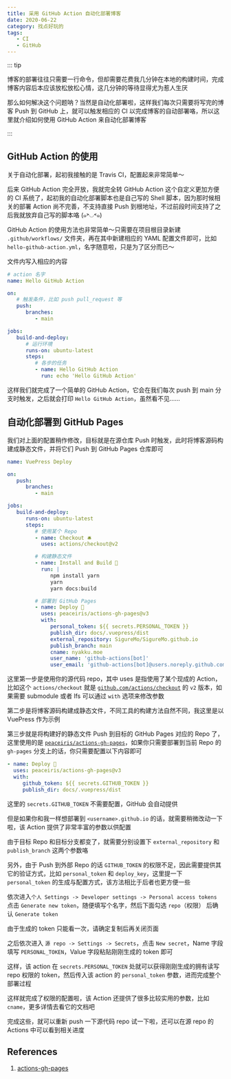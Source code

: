 ```yaml
---
title: 采用 GitHub Action 自动化部署博客
date: 2020-06-22
category: 找点好玩的
tags:
   - CI
   - GitHub
---
```


::: tip

博客的部署往往只需要一行命令，但却需要花费我几分钟在本地的构建时间，完成博客内容后本应该放松放松心情，这几分钟的等待显得尤为惹人生厌

那么如何解决这个问题呐？当然是自动化部署啦，这样我们每次只需要将写完的博客 Push 到 GitHub 上，就可以触发相应的 CI 以完成博客的自动部署咯，所以这里就介绍如何使用 GitHub Action 来自动化部署博客

:::

<!-- more -->

## GitHub Action 的使用

关于自动化部署，起初我接触的是 Travis CI，配置起来非常简单～

后来 GitHub Action 完全开放，我就完全转 GitHub Action 这个自定义更加方便的 CI 系统了，起初我的自动化部署脚本也是自己写的 Shell 脚本，因为那时候相关的部署 Action 尚不完善，不支持直接 Push 到根地址，不过前段时间支持了之后我就放弃自己写的脚本咯 (๑˃◡˂๑)

GitHub Action 的使用方法也非常简单～只需要在项目根目录新建 `.github/workflows/` 文件夹，再在其中新建相应的 YAML 配置文件即可，比如 `hello-github-action.yml`，名字随意啦，只是为了区分而已～

文件内写入相应的内容

```yaml
# action 名字
name: Hello GitHub Action

on:
   # 触发条件，比如 push pull_request 等
   push:
      branches:
         - main

jobs:
   build-and-deploy:
      # 运行环境
      runs-on: ubuntu-latest
      steps:
         # 各步的任务
         - name: Hello GitHub Action
           run: echo 'Hello GitHub Action'
```

这样我们就完成了一个简单的 GitHub Action，它会在我们每次 push 到 main 分支时触发，之后就会打印 `Hello GitHub Action`，虽然看不见……

## 自动化部署到 GitHub Pages

我们对上面的配置稍作修改，目标就是在源仓库 Push 时触发，此时将博客源码构建成静态文件，并将它们 Push 到 GitHub Pages 仓库即可

```yaml
name: VuePress Deploy

on:
   push:
      branches:
         - main

jobs:
   build-and-deploy:
      runs-on: ubuntu-latest
      steps:
         # 使用某个 Repo
         - name: Checkout 🛎️
           uses: actions/checkout@v2

         # 构建静态文件
         - name: Install and Build 🔧
           run: |
              npm install yarn
              yarn
              yarn docs:build

         # 部署到 GitHub Pages
         - name: Deploy 🚀
           uses: peaceiris/actions-gh-pages@v3
           with:
              personal_token: ${{ secrets.PERSONAL_TOKEN }}
              publish_dir: docs/.vuepress/dist
              external_repository: SigureMo/SigureMo.github.io
              publish_branch: main
              cname: nyakku.moe
              user_name: 'github-actions[bot]'
              user_email: 'github-actions[bot]@users.noreply.github.com'
```

这里第一步是使用你的源代码 repo，其中 uses 是指使用了某个现成的 Action，比如这个 `actions/checkout` 就是 [`github.com/actions/checkout`](https://github.com/actions/checkout) 的 `v2` 版本，如果需要 submodule 或者 lfs 可以通过 `with` 选项来修改参数

第二步是将博客源码构建成静态文件，不同工具的构建方法自然不同，我这里是以 VuePress 作为示例

第三步就是将构建好的静态文件 Push 到目标的 GitHub Pages 对应的 Repo 了，这里使用的是 [`peaceiris/actions-gh-pages`](https://github.com/peaceiris/actions-gh-pages)，如果你只需要部署到当前 Repo 的 `gh-pages` 分支上的话，你只需要配置以下内容即可

```yaml
- name: Deploy 🚀
  uses: peaceiris/actions-gh-pages@v3
  with:
     github_token: ${{ secrets.GITHUB_TOKEN }}
     publish_dir: docs/.vuepress/dist
```

这里的 `secrets.GITHUB_TOKEN` 不需要配置，GitHub 会自动提供

但是如果你和我一样想部署到 `<username>.github.io` 的话，就需要稍微改动一下啦，该 Action 提供了非常丰富的参数以供配置

由于目标 Repo 和目标分支都变了，就需要分别设置下 `external_repository` 和 `publish_branch` 这两个参数咯

另外，由于 Push 到外部 Repo 的话 `GITHUB_TOKEN` 的权限不足，因此需要提供其它的验证方式，比如 `personal_token` 和 `deploy_key`，这里提一下 `personal_token` 的生成与配置方式，该方法相比于后者也更方便一些

依次进入`个人 Settings -> Developer settings -> Personal access tokens` 点击 `Generate new token`，随便填写个名字，然后下面勾选 `repo`（权限） 后确认 `Generate token`

由于生成的 token 只能看一次，请确定复制后再关闭页面

之后依次进入 `源 repo -> Settings -> Secrets`，点击 `New secret`，Name 字段填写 `PERSONAL_TOKEN`，Value 字段粘贴刚刚生成的 token 即可

这样，该 action 在 `secrets.PERSONAL_TOKEN` 处就可以获得刚刚生成的拥有读写 repo 权限的 token，然后传入该 action 的 `personal_token` 参数，进而完成整个部署过程

这样就完成了权限的配置啦，该 Action 还提供了很多比较实用的参数，比如 `cname`，更多详情去看它的文档吧

完成这些，就可以重新 push 一下源代码 repo 试一下啦，还可以在源 repo 的 Actions 中可以看到相关进度

## References

1. [actions-gh-pages](https://github.com/peaceiris/actions-gh-pages)

